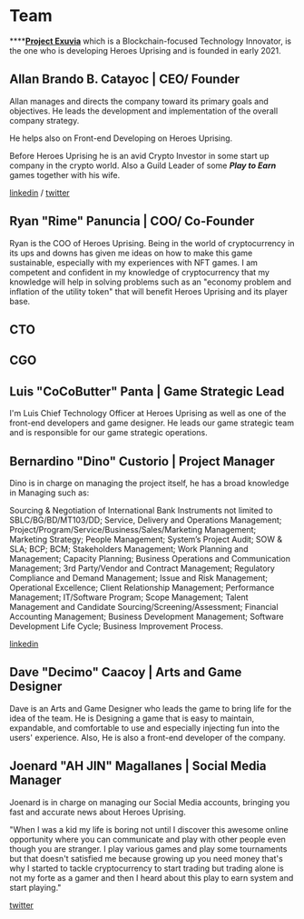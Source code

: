 # Team

****[**Project Exuvia**](https://exuvia.network) which is a Blockchain-focused Technology Innovator, is the one who is developing Heroes Uprising and is founded in early 2021.

## Allan Brando B. Catayoc | CEO/ Founder

Allan manages and directs the company toward its primary goals and objectives. He leads the development and implementation of the overall company strategy.&#x20;

He helps also on Front-end Developing on Heroes Uprising.

Before Heroes Uprising he is an avid Crypto Investor in some start up company in the crypto world. Also a Guild Leader of some _**Play to Earn**_ games together with his wife.&#x20;

[linkedin](https://www.linkedin.com/in/allanbrandocatayoc/) / [twitter](https://twitter.com/allanbrando\_gg)



## Ryan "Rime" Panuncia | COO/ Co-Founder

Ryan is the COO of Heroes Uprising. Being in the world of cryptocurrency in its ups and downs has given me ideas on how to make this game sustainable, especially with my experiences with NFT games. I am competent and confident in my knowledge of cryptocurrency that my knowledge will help in solving problems such as an "economy problem and inflation of the utility token" that will benefit Heroes Uprising and its player base.

## CTO



## CGO



## Luis "CoCoButter" Panta | Game Strategic Lead

I'm Luis Chief Technology Officer at Heroes Uprising as well as one of the front-end developers and game designer. He leads our game strategic team and is responsible for our game strategic operations.



## Bernardino "Dino"  Custorio | Project Manager

Dino is in charge on managing the project itself, he has a broad knowledge in Managing such as:

Sourcing & Negotiation of International Bank Instruments not limited to SBLC/BG/BD/MT103/DD; Service, Delivery and Operations Management; Project/Program/Service/Business/Sales/Marketing Management; Marketing Strategy; People Management; System’s Project Audit; SOW & SLA; BCP; BCM; Stakeholders Management; Work Planning and Management; Capacity Planning; Business Operations and Communication Management; 3rd Party/Vendor and Contract Management; Regulatory Compliance and Demand Management; Issue and Risk Management; Operational Excellence; Client Relationship Management; Performance Management; IT/Software Program; Scope Management; Talent Management and Candidate Sourcing/Screening/Assessment; Financial Accounting Management; Business Development Management; Software Development Life Cycle; Business Improvement Process.

[linkedin](https://www.linkedin.com/in/bernardinocustorio/)

## Dave "Decimo" Caacoy | Arts and Game Designer

Dave is an Arts and Game Designer who leads the game to bring life for the idea of the team. He is Designing a game that is easy to maintain, expandable, and comfortable to use and especially injecting fun into the users' experience. Also, He is also a front-end developer of the company.

## Joenard "AH JIN" Magallanes | Social Media Manager

Joenard is in charge on managing our Social Media accounts, bringing you fast and accurate news about Heroes Uprising.

"When I was a kid my life is boring not until I discover this awesome online opportunity where you can communicate and play with other people even though you are stranger. I play various games and play some tournaments but that doesn't satisfied me because growing up you need money that's why I started to tackle cryptocurrency to start trading but trading alone is not my forte as a gamer and then I heard about this play to earn system and start playing."

[twitter](https://twitter.com/\_AH\_JIN)

